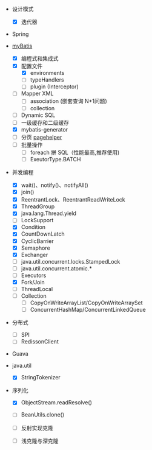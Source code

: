 * 设计模式
    - [X] 迭代器
    
* Spring

* [myBatis](http://www.mybatis.org/mybatis-3) 
    - [X] 编程式和集成式
    - [X] 配置文件
        - [X] environments 
        - [ ] typeHandlers
        - [ ] plugin (Interceptor)
    - [ ] Mapper XML
        - [ ] association (嵌套查询 N+1问题)
        - [ ] collection  
    - [ ] Dynamic SQL
    - [ ] 一级缓存和二级缓存
    - [X] mybatis-generator
    - [ ] 分页 [pagehelper](https://github.com/pagehelper/Mybatis-PageHelper)
    - [ ] 批量操作
        - [ ] foreach 拼 SQL（性能最高,推荐使用)
        - [ ] ExeutorType.BATCH 
        
* 并发编程
    - [X] wait()、notify()、notifyAll()
    - [X] join()
    - [X] ReentrantLock、ReentrantReadWriteLock
    - [X] ThreadGroup
    - [X] java.lang.Thread.yield 
    - [ ] LockSupport
    - [X] Condition
    - [X] CountDownLatch
    - [X] CyclicBarrier
    - [X] Semaphore
    - [X] Exchanger
    - [ ] java.util.concurrent.locks.StampedLock
    - [ ] java.util.concurrent.atomic.*
    - [ ] Executors
    - [X] Fork/Join
    - [ ] ThreadLocal
    - [ ] Collection
        - [ ] CopyOnWriteArrayList/CopyOnWriteArraySet
        - [ ] ConcurrentHashMap/ConcurrentLinkedQueue
* 分布式
    - [ ] SPI
    - [ ] RedissonClient

* Guava

* java.util
    - [X] StringTokenizer
* 序列化
    - [X] ObjectStream.readResolve()
    - [ ] BeanUtils.clone()
    - [ ] 反射实现克隆
    - [ ] 浅克隆与深克隆

    